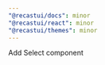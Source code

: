 ```yaml
---
"@recastui/docs": minor
"@recastui/react": minor
"@recastui/themes": minor
---
```


Add Select component
